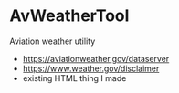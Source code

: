 # AvWeatherTool
Aviation weather utility


- https://aviationweather.gov/dataserver
- https://www.weather.gov/disclaimer
- existing HTML thing I made
